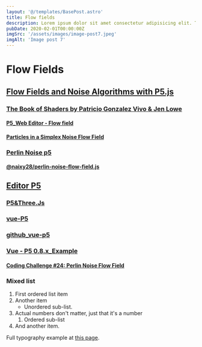 ```yaml
---
layout: '@/templates/BasePost.astro'
title: Flow fields
description: Lorem ipsum dolor sit amet consectetur adipisicing elit. Tenetur vero esse non molestias eos excepturi.
pubDate: 2020-02-01T00:00:00Z
imgSrc: '/assets/images/image-post7.jpeg'
imgAlt: 'Image post 7'
---
```


# Flow Fields

## [Flow Fields and Noise Algorithms with P5.js](https://dev.to/nyxtom/flow-fields-and-noise-algorithms-with-p5-js-5g67)
### [The Book of Shaders by Patricio Gonzalez Vivo & Jen Lowe](https://thebookofshaders.com/11/)
#### [P5_Web Editor - Flow field](https://editor.p5js.org/ada10086/sketches/r1gmVaE07)
#### [Particles in a Simplex Noise Flow Field](https://codepen.io/DonKarlssonSan/post/particles-in-simplex-noise-flow-field)

### [Perlin Noise p5](https://editor.p5js.org/nyxtom/sketches/_naCL3gfb)

#### [@naixy28/perlin-noise-flow-field.js](https://gist.github.com/naixy28/a16fe9ab629db0123015467205ed11f2)

## [Editor P5](https://editor.p5js.org/p5/sketches)
### [P5&Three.Js](https://codepen.io/p5js/pen/apVPVx?editors=1111)
### [vue-P5](https://www.npmjs.com/package/vue-p5)
### [github_vue-p5](https://github.com/Kinrany/vue-p5)
### [Vue - P5 0.8.x_Example](https://codepen.io/Kinrany/pen/ExaPeNg)


#### [Coding Challenge #24: Perlin Noise Flow Field](https://www.youtube.com/watch?v=BjoM9oKOAKY)

### Mixed list

1. First ordered list item
2. Another item
   - Unordered sub-list.
3. Actual numbers don't matter, just that it's a number
   1. Ordered sub-list
4. And another item.


Full typography example at [this page](./example-post).
